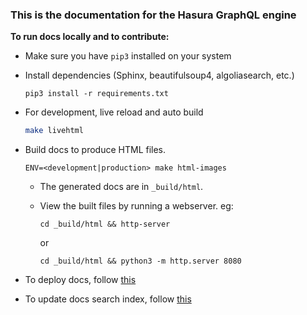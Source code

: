 ### This is the documentation for the Hasura GraphQL engine

**To run docs locally and to contribute:**

* Make sure you have `pip3` installed on your system

* Install dependencies (Sphinx, beautifulsoup4, algoliasearch, etc.)
    ```
    pip3 install -r requirements.txt
    ```

* For development, live reload and auto build
    ```bash
    make livehtml
    ```

* Build docs to produce HTML files. 
    ```
    ENV=<development|production> make html-images
    ```
    * The generated docs are in `_build/html`. 
    * View the built files by running a webserver. eg:
        ```
        cd _build/html && http-server
        ```
        or

        ```
        cd _build/html && python3 -m http.server 8080
        ```


* To deploy docs, follow [this](https://github.com/hasura/docs/wiki/How-to-deploy-docs)

* To update docs search index, follow [this](https://github.com/hasura/docs/wiki/How-to-update-algolia-index)
